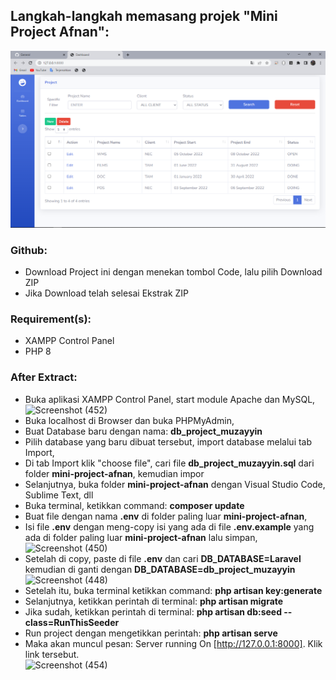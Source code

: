 ## Langkah-langkah memasang projek "Mini Project Afnan":

![mini-project-afnan](./banner.png)

### Github:

-   Download Project ini dengan menekan tombol Code, lalu pilih Download ZIP
-   Jika Download telah selesai Ekstrak ZIP

### Requirement(s):

-   XAMPP Control Panel
-   PHP 8

### After Extract:

-   Buka aplikasi XAMPP Control Panel, start module Apache dan MySQL, <br>
![Screenshot (452)](https://user-images.githubusercontent.com/108184882/188289807-ea68a6d5-e04e-4f9b-9dd7-67faf099368e.png)
-   Buka localhost di Browser dan buka PHPMyAdmin,
-   Buat Database baru dengan nama: <b>db_project_muzayyin</b>
-   Pilih database yang baru dibuat tersebut, import database melalui tab Import,
-   Di tab Import klik "choose file", cari file <b>db_project_muzayyin.sql</b> dari folder <b>mini-project-afnan</b>, kemudian impor
-   Selanjutnya, buka folder <b>mini-project-afnan</b> dengan Visual Studio Code, Sublime Text, dll
-   Buka terminal, ketikkan command: <b>composer update</b>
-   Buat file dengan nama <b>.env</b> di folder paling luar <b>mini-project-afnan</b>,
-   Isi file <b>.env</b> dengan meng-copy isi yang ada di file <b>.env.example</b> yang ada di folder paling luar <b>mini-project-afnan</b> lalu simpan, <br>
![Screenshot (450)](https://user-images.githubusercontent.com/108184882/188289646-4335ac68-00f3-4d82-9629-9feb8dc2d1f4.png)
-   Setelah di copy, paste di file <b>.env</b> dan cari <b>DB_DATABASE=Laravel</b> kemudian di ganti dengan <b>DB_DATABASE=db_project_muzayyin</b> <br>
![Screenshot (448)](https://user-images.githubusercontent.com/108184882/188289609-2d5a226e-3ea7-4fc7-9ba3-5d19021777fe.png)
-   Setelah itu, buka terminal ketikkan command: <b>php artisan key:generate</b>
-   Selanjutnya, ketikkan perintah di terminal: <b>php artisan migrate</b>
-   Jika sudah, ketikkan perintah di terminal: <b>php artisan db:seed --class=RunThisSeeder</b>
-   Run project dengan mengetikkan perintah: <b>php artisan serve</b>
-   Maka akan muncul pesan: Server running On [http://127.0.0.1:8000]. Klik link tersebut. <br>
![Screenshot (454)](https://user-images.githubusercontent.com/108184882/188289907-663ef617-f385-447d-b8d2-59ed31ae1751.png)

